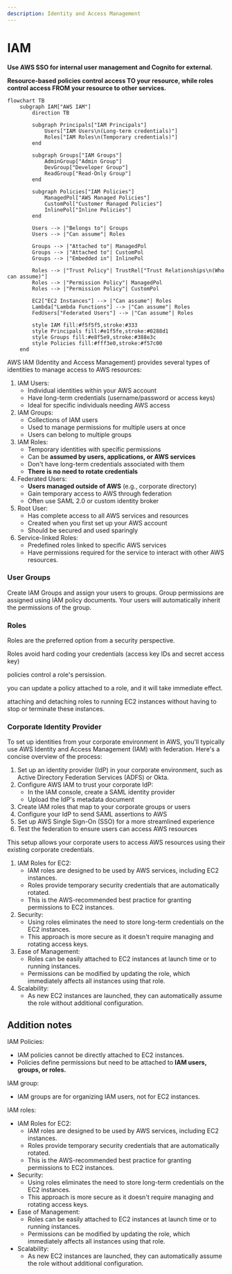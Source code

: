 ```yaml
---
description: Identity and Access Management
---
```


# IAM

**Use AWS SSO for internal user management and Cognito for external.**&#x20;

**Resource-based policies control access TO your resource, while roles control access FROM your resource to other services.**



```mermaid
flowchart TB
    subgraph IAM["AWS IAM"]
        direction TB
        
        subgraph Principals["IAM Principals"]
            Users["IAM Users\n(Long-term credentials)"]
            Roles["IAM Roles\n(Temporary credentials)"]
        end
        
        subgraph Groups["IAM Groups"]
            AdminGroup["Admin Group"]
            DevGroup["Developer Group"]
            ReadGroup["Read-Only Group"]
        end
        
        subgraph Policies["IAM Policies"]
            ManagedPol["AWS Managed Policies"]
            CustomPol["Customer Managed Policies"]
            InlinePol["Inline Policies"]
        end

        Users --> |"Belongs to"| Groups
        Users --> |"Can assume"| Roles
        
        Groups --> |"Attached to"| ManagedPol
        Groups --> |"Attached to"| CustomPol
        Groups --> |"Embedded in"| InlinePol
        
        Roles --> |"Trust Policy"| TrustRel["Trust Relationships\n(Who can assume)"]
        Roles --> |"Permission Policy"| ManagedPol
        Roles --> |"Permission Policy"| CustomPol
        
        EC2["EC2 Instances"] --> |"Can assume"| Roles
        Lambda["Lambda Functions"] --> |"Can assume"| Roles
        FedUsers["Federated Users"] --> |"Can assume"| Roles
        
        style IAM fill:#f5f5f5,stroke:#333
        style Principals fill:#e1f5fe,stroke:#0288d1
        style Groups fill:#e8f5e9,stroke:#388e3c
        style Policies fill:#fff3e0,stroke:#f57c00
    end
```

AWS IAM (Identity and Access Management) provides several types of identities to manage access to AWS resources:

1. IAM Users:
   * Individual identities within your AWS account
   * Have long-term credentials (username/password or access keys)
   * Ideal for specific individuals needing AWS access
2. IAM Groups:
   * Collections of IAM users
   * Used to manage permissions for multiple users at once
   * Users can belong to multiple groups
3. IAM Roles:
   * Temporary identities with specific permissions
   * Can be **assumed by users, applications, or AWS services**
   * Don't have long-term credentials associated with them
   * **There is no need to rotate credentials**&#x20;
4. Federated Users:
   * **Users managed outside of AWS** (e.g., corporate directory)
   * Gain temporary access to AWS through federation
   * Often use SAML 2.0 or custom identity broker
5. Root User:
   * Has complete access to all AWS services and resources
   * Created when you first set up your AWS account
   * Should be secured and used sparingly
6. Service-linked Roles:
   * Predefined roles linked to specific AWS services
   * Have permissions required for the service to interact with other AWS resources.

### User Groups

Create IAM Groups and assign your users to groups. Group permissions are assigned using IAM policy documents. Your users will automatically inherit the permissions of the group.

### Roles

Roles are the preferred option from a security perspective.&#x20;

Roles avoid hard coding your credentials (access  key IDs and secret access key)&#x20;

policies control a role's persission.&#x20;

you can update a policy attached to a role, and it will take immediate effect.&#x20;

attaching and detaching roles to running EC2 instances without having to stop or terminate these instances.

### Corporate Identity Provider&#x20;

To set up identities from your corporate environment in AWS, you'll typically use AWS Identity and Access Management (IAM) with federation. Here's a concise overview of the process:

1. Set up an identity provider (IdP) in your corporate environment, such as Active Directory Federation Services (ADFS) or Okta.
2. Configure AWS IAM to trust your corporate IdP:
   * In the IAM console, create a SAML identity provider
   * Upload the IdP's metadata document
3. Create IAM roles that map to your corporate groups or users
4. Configure your IdP to send SAML assertions to AWS
5. Set up AWS Single Sign-On (SSO) for a more streamlined experience
6. Test the federation to ensure users can access AWS resources

This setup allows your corporate users to access AWS resources using their existing corporate credentials.





1. IAM Roles for EC2:
   * IAM roles are designed to be used by AWS services, including EC2 instances.
   * Roles provide temporary security credentials that are automatically rotated.
   * This is the AWS-recommended best practice for granting permissions to EC2 instances.
2. Security:
   * Using roles eliminates the need to store long-term credentials on the EC2 instances.
   * This approach is more secure as it doesn't require managing and rotating access keys.
3. Ease of Management:
   * Roles can be easily attached to EC2 instances at launch time or to running instances.
   * Permissions can be modified by updating the role, which immediately affects all instances using that role.
4. Scalability:
   * As new EC2 instances are launched, they can automatically assume the role without additional configuration.

## Addition notes

IAM Policies:

* IAM policies cannot be directly attached to EC2 instances.
* Policies define permissions but need to be attached to **IAM users, groups, or roles.**



IAM group:

* IAM groups are for organizing IAM users, not for EC2 instances.



IAM roles:

* IAM Roles for EC2:
  * IAM roles are designed to be used by AWS services, including EC2 instances.
  * Roles provide temporary security credentials that are automatically rotated.
  * This is the AWS-recommended best practice for granting permissions to EC2 instances.
* Security:
  * Using roles eliminates the need to store long-term credentials on the EC2 instances.
  * This approach is more secure as it doesn't require managing and rotating access keys.
* Ease of Management:
  * Roles can be easily attached to EC2 instances at launch time or to running instances.
  * Permissions can be modified by updating the role, which immediately affects all instances using that role.
* Scalability:
  * As new EC2 instances are launched, they can automatically assume the role without additional configuration.

